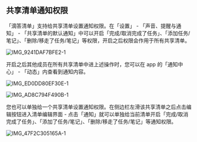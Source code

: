 ## 共享清单通知权限



「滴答清单」支持给共享清单设置通知权限。在「设置」 - 「声音、提醒与通知」 - 「共享清单的默认通知」中可以开启「完成/取消完成了任务」、「添加任务/笔记」、「删除/移走了任务/笔记」等权限，开启之后权限会作用于所有共享清单。

![IMG_9241DAF7BFE2-1](/Users/aechchow/Documents/GitHub/guide-dd/images/ios/115.png)

开启之后其他成员在所有共享清单中进上述操作时，您可以在 app 的「通知中心」 - 「动态」内查看到通知内容。

![IMG_ED0DD80EF30E-1](/Users/aechchow/Documents/GitHub/guide-dd/images/ios/116.png)

![IMG_AD8C794F490B-1](/Users/aechchow/Documents/GitHub/guide-dd/images/ios/117.png)

您也可以单独给一个共享清单设置通知权限。在侧边栏左滑该共享清单之后点击编辑按钮进入清单编辑界面 - 点击「通知」就可以单独给当前清单开启「完成/取消完成了任务」、「添加了任务/笔记」、「删除/移走了任务/笔记」等通知权限。

![IMG_47F2C305165A-1](/Users/aechchow/Documents/GitHub/guide-dd/images/ios/118.png)